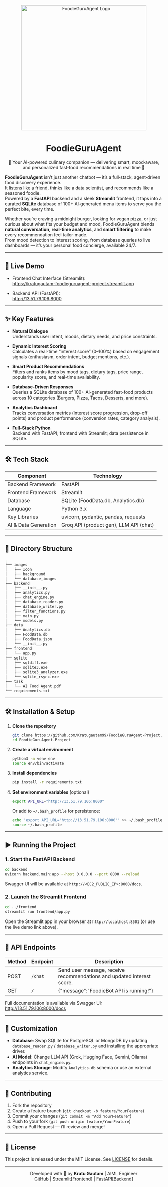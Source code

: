 <p align="center">
  <img src="https://raw.githubusercontent.com/Kratugautam99/FoodieGuruAgent-Project/refs/heads/main/Images/Icon/icon.png" alt="FoodieGuruAgent Logo" width="400" />
  <h1 align="center">FoodieGuruAgent</h1>
  <p align="center">
    🍔 Your AI-powered culinary companion — delivering smart, mood‑aware, and personalized fast‑food recommendations in real time 🚀
  </p>
</p>

**FoodieGuruAgent** isn’t just another chatbot — it’s a full‑stack, agent‑driven food discovery experience.  
It listens like a friend, thinks like a data scientist, and recommends like a seasoned foodie.  
Powered by a **FastAPI** backend and a sleek **Streamlit** frontend, it taps into a curated **SQLite** database of 100+ AI‑generated menu items to serve you the perfect bite, every time.

Whether you’re craving a midnight burger, looking for vegan pizza, or just curious about what fits your budget and mood, FoodieGuruAgent blends **natural conversation**, **real‑time analytics**, and **smart filtering** to make every recommendation feel tailor‑made.  
From mood detection to interest scoring, from database queries to live dashboards — it’s your personal food concierge, available 24/7.

---


## 🚀 Live Demo

- Frontend Chat Interface (Streamlit):  
  https://kratugautam-foodieguruagent-project.streamlit.app

- Backend API (FastAPI):  
  http://13.51.79.106:8000

---

## ✨ Key Features

- **Natural Dialogue**  
  Understands user intent, moods, dietary needs, and price constraints.

- **Dynamic Interest Scoring**  
  Calculates a real-time “interest score” (0–100%) based on engagement signals (enthusiasm, order intent, budget mentions, etc.).

- **Smart Product Recommendations**  
  Filters and ranks items by mood tags, dietary tags, price range, popularity score, and real-time availability.

- **Database-Driven Responses**  
  Queries a SQLite database of 100+ AI-generated fast-food products across 10 categories (Burgers, Pizza, Tacos, Desserts, and more).

- **Analytics Dashboard**  
  Tracks conversation metrics (interest score progression, drop-off points) and product performance (conversion rates, category analysis).

- **Full-Stack Python**  
  Backend with FastAPI; frontend with Streamlit; data persistence in SQLite.

---

## 🛠 Tech Stack

| Component               | Technology                |
|-------------------------|---------------------------|
| Backend Framework       | FastAPI                   |
| Frontend Framework      | Streamlit                 |
| Database                | SQLite (FoodData.db, Analytics.db) |
| Language                | Python 3.x                |
| Key Libraries           | uvicorn, pydantic, pandas, requests |
| AI & Data Generation    | Groq API (product gen), LLM API (chat) |

---

## 📁 Directory Structure

```bash
.
├── images
│   ├── Icon
│   ├── background
│   └── database_images
├── backend
│   ├── __init__.py
│   ├── analytics.py
│   ├── chat_engine.py
│   ├── database_reader.py
│   ├── database_writer.py
│   ├── filter_functions.py
│   ├── main.py
│   └── models.py
├── data
│   ├── Analytics.db
│   ├── FoodData.db
│   ├── FoodData.json
│   └── __init__.py
├── frontend
│   └── app.py
├── sqlite
│   ├── sqldiff.exe
│   ├── sqlite3.exe
│   ├── sqlite3_analyzer.exe
│   └── sqlite_rsync.exe
├── task
│   └── AI Food Agent.pdf
└── requirements.txt
```

---

## 🛠 Installation & Setup

1. **Clone the repository**  
   ```bash
   git clone https://github.com/Kratugautam99/FoodieGuruAgent-Project.git
   cd FoodieGuruAgent-Project
   ```

2. **Create a virtual environment**  
   ```bash
   python3 -m venv env
   source env/bin/activate
   ```

3. **Install dependencies**  
   ```bash
   pip install -r requirements.txt
   ```

4. **Set environment variables** (optional)  
   ```bash
   export API_URL="http://13.51.79.106:8000"
   ```
   Or add to `~/.bash_profile` for persistence:
   ```bash
   echo 'export API_URL="http://13.51.79.106:8000"' >> ~/.bash_profile
   source ~/.bash_profile
   ```

---

## ▶️ Running the Project

### 1. Start the FastAPI Backend
```bash
cd backend
uvicorn backend.main:app --host 0.0.0.0 --port 8000 --reload
```
Swagger UI will be available at `http://<EC2_PUBLIC_IP>:8000/docs`.

### 2. Launch the Streamlit Frontend
```bash
cd ../frontend
streamlit run frontend/app.py
```
Open the Streamlit app in your browser at `http://localhost:8501` (or use the live demo link above).

---

## 📖 API Endpoints

| Method | Endpoint           | Description                          |
|--------|--------------------|--------------------------------------|
| POST   | `/chat`            | Send user message, receive recommendations and updated interest score. |
| GET    | `/`       | {"message":"FoodieBot API is running!"} |

Full documentation is available via Swagger UI:  
http://13.51.79.106:8000/docs

---

## 🔧 Customization

- **Database**: Swap SQLite for PostgreSQL or MongoDB by updating `database_reader.py` / `database_writer.py` and installing the appropriate driver.
- **AI Model**: Change LLM API (Grok, Hugging Face, Gemini, Ollama) endpoints in `chat_engine.py`.
- **Analytics Storage**: Modify `Analytics.db` schema or use an external analytics service.

---

## 🤝 Contributing

1. Fork the repository  
2. Create a feature branch (`git checkout -b feature/YourFeature`)  
3. Commit your changes (`git commit -m "Add YourFeature"`)  
4. Push to your fork (`git push origin feature/YourFeature`)  
5. Open a Pull Request — i’ll review and merge!

---

## 📄 License

This project is released under the MIT License. See [LICENSE](LICENSE) for details.

---

<div align="center">
  Developed with 🧠 by <b>Kratu Gautam</b> | AIML Engineer<br>
  <a href="https://github.com/Kratugautam99">GitHub</a> | 
  <a href="https://kratugautam-foodieguruagent-project.streamlit.app">Streamlit[Frontend]</a> | 
  <a href="http://13.51.79.106:8000">FastAPI[Backend]</a>
</div>
